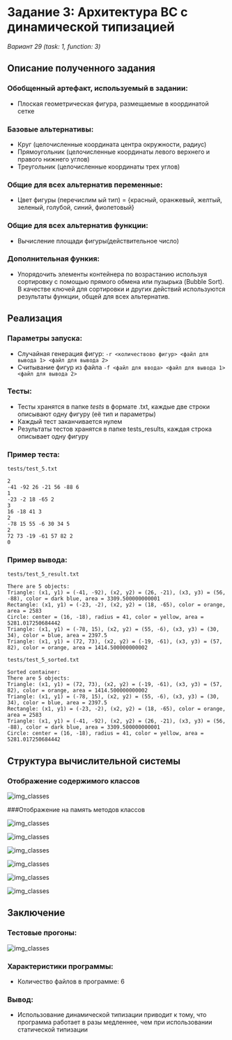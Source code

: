 # Задание 3: Архитектура ВС с динамической типизацией

*Вариант 29 (task: 1, function: 3)*

##  Описание полученного задания

### Обобщенный артефакт, используемый в задании:

- Плоская геометрическая фигура, размещаемые в координатой сетке

### Базовые альтернативы: 

- Круг (целочисленные координата центра окружности, радиус)
- Прямоугольник (целочисленные координаты левого верхнего и правого нижнего углов)
- Треугольник (целочисленные координаты трех углов)

### Общие для всех альтернатив переменные:

- Цвет фигуры (перечислим ый тип) = {красный, оранжевый, желтый, зеленый, голубой, синий, фиолетовый}

### Общие для всех альтернатив функции:

- Вычисление площади фигуры(действительное число)

### Дополнительная функия:

- Упорядочить элементы контейнера по возрастанию используя сортировку с помощью прямого обмена или пузырька (Bubble Sort). В качестве ключей для сортировки и других действий используются результаты функции, общей для всех альтернатив.

## Реализация

### Параметры запуска:

- Случайная генерация фигур: `-r <количествово фигур> <файл для вывода 1> <файл для вывода 2>`
- Считывание фигур из файла `-f <файл для ввода> <файл для вывода 1> <файл для вывода 2>`

### Тесты:

- Тесты хранятся в папке *tests* в формате .txt, каждые две строки описывают одну фигуру (её тип и параметры)
- Каждый тест заканчивается нулем
- Результаты тестов хранятся в папке tests_results, каждая строка описывает одну фигуру

### Пример теста:

`tests/test_5.txt`

```
2
-41 -92 26 -21 56 -88 6
1
-23 -2 18 -65 2
3
16 -18 41 3
2
-78 15 55 -6 30 34 5
2
72 73 -19 -61 57 82 2
0
```

### Пример вывода:

`tests/test_5_result.txt`

```
There are 5 objects:
Triangle: (x1, y1) = (-41, -92), (x2, y2) = (26, -21), (x3, y3) = (56, -88), color = dark blue, area = 3309.500000000001
Rectangle: (x1, y1) = (-23, -2), (x2, y2) = (18, -65), color = orange, area = 2583
Circle: center = (16, -18), radius = 41, color = yellow, area = 5281.017250684442
Triangle: (x1, y1) = (-78, 15), (x2, y2) = (55, -6), (x3, y3) = (30, 34), color = blue, area = 2397.5
Triangle: (x1, y1) = (72, 73), (x2, y2) = (-19, -61), (x3, y3) = (57, 82), color = orange, area = 1414.500000000002
```

`tests/test_5_sorted.txt`

```
Sorted container:
There are 5 objects:
Triangle: (x1, y1) = (72, 73), (x2, y2) = (-19, -61), (x3, y3) = (57, 82), color = orange, area = 1414.500000000002
Triangle: (x1, y1) = (-78, 15), (x2, y2) = (55, -6), (x3, y3) = (30, 34), color = blue, area = 2397.5
Rectangle: (x1, y1) = (-23, -2), (x2, y2) = (18, -65), color = orange, area = 2583
Triangle: (x1, y1) = (-41, -92), (x2, y2) = (26, -21), (x3, y3) = (56, -88), color = dark blue, area = 3309.500000000001
Circle: center = (16, -18), radius = 41, color = yellow, area = 5281.017250684442
```

## Структура вычислительной системы

### Отображение содержимого классов

![img_classes](images/classes.jpg)

###Отображение на память методов классов

![img_classes](images/main.jpg)

![img_classes](images/container.jpg)

![img_classes](images/shape.jpg)

![img_classes](images/circle.jpg)

![img_classes](images/triangle.jpg)

![img_classes](images/rectangle.jpg)

## Заключение

### Тестовые прогоны:

![img_classes](images/tests.jpg)

### Характеристики программы:

- Количество файлов в программе: 6

### Вывод:

- Использование динамической типизации приводит к тому, что программа работает в разы медленнее, чем при использовании 
статической типизации
